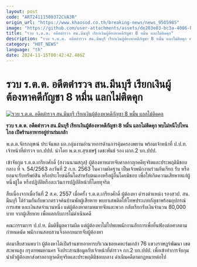```yaml
---
layout: post
code: "ART24111500372CVA3R"
origin_url: "https://www.khaosod.co.th/breaking-news/news_9505985"
image: "https://github.com/user-attachments/assets/de203e03-bc3a-4006-b469-e31e36f6ca76"
title: "รวบ ร.ต.ต. อดีตตำรวจ สน.มีนบุรี เรียกเงินผู้ต้องหาคดีกัญชา 8 หมื่น แลกไม่ติดคุก"
description: "รวบ ร.ต.ต. อดีตตำรวจ สน.มีนบุรี เรียกเงินผู้ต้องหาคดีกัญชา 8 หมื่น แลกไม่ติดคุก พบไม่หนีไปไหนไกล เปิดร้านอาหารอยู่ย่านร่มเกล้า"
category: "HOT_NEWS"
language: "th"
date: 2024-11-15T00:42:42.486Z
---
```


# รวบ ร.ต.ต. อดีตตำรวจ สน.มีนบุรี เรียกเงินผู้ต้องหาคดีกัญชา 8 หมื่น แลกไม่ติดคุก

[![รวบ ร.ต.ต. อดีตตำรวจ สน.มีนบุรี เรียกเงินผู้ต้องหาคดีกัญชา 8 หมื่น แลกไม่ติดคุก](https://www.khaosod.co.th/wpapp/uploads/2024/11/minburi.jpg "รวบ ร.ต.ต. อดีตตำรวจ สน.มีนบุรี เรียกเงินผู้ต้องหาคดีกัญชา 8 หมื่น แลกไม่ติดคุก")](https://www.khaosod.co.th/wpapp/uploads/2024/11/minburi.jpg)

**รวบ ร.ต.ต. อดีตตำรวจ สน.มีนบุรี เรียกเงินผู้ต้องหาคดีกัญชา 8 หมื่น แลกไม่ติดคุก พบไม่หนีไปไหนไกล เปิดร้านอาหารอยู่ย่านร่มเกล้า**

พ.ต.ต.จักรกฤษณ์ ประจันพล ผอ.กลุ่มงานอำนวยการด้านการคุ้มครองพยาน พร้อมเจ้าหน้าที่ ป.ป.ท. เจ้าหน้าที่ตำรวจ บก.ปปป. นำโดย พ.ต.ท.สุรเชษฐ์ เดชะพันธ์ รอง ผกก.2 บก.ปปป.

เข้าจับกุม ร.ต.ต.เกรียงศักดิ์ (สงวนนามสกุล) ผู้ต้องหาหมายจับศาลอาญาคดีทุจริตและประพฤติมิชอบกลาง ที่ จ. 54/2563 ลงวันที่ 2 ก.ย. 2563 ในความผิดฐาน เป็นเจ้าพนักงานร่วมกันเรียก รับ หรือยอมจะรับทรัพย์สิน หรือประโยชน์อื่นใดสำหรับตนเองหรือผู้อื่นโดยมิชอบ เพื่อให้เกิดความเสียหายแก่ผู้หนึ่งผู้ใด หรือปฏิบัติหรือละเว้นการปฏิบัติหน้าที่โดยทุจริต

สืบเนื่องจากเมื่อวันที่ 2 ส.ค. 2557 เมื่อครั้ง ร.ต.ต.เกรียงศักดิ์ ผู้ต้องหา ดำรงตำแหน่ง รองสวป. สน. มีนบุรี ได้ร่วมกันกับพวกตรวจค้นบ้านพักผู้เสียหาย พบยาเสพติดให้โทษประเภทกัญชาพร้อมอุปกรณ์การเสพ และเงินสดจำนวนหนึ่ง แต่ผู้ต้องหาตามหมายจับและพวก กลับเรียกรับเงินจำนวน 80,000 บาท จากผู้เสียหาย เพื่อแลกกับการไม่ดำเนินคดี

คณะกรรมการ ป.ป.ท. มีมติชี้มูลความผิด แต่ผู้ต้องหาไม่ไปพบพนักงานอัยการเพื่อยื่นฟ้องต่อศาลตามกำหนดนัด พนักงานสอบสวนจึงออกหมายจับผู้ต้องหา

ต่อมาสืบสวนพบว่า ผู้ต้องหาได้เปิดร้านขายอาหารบริเวณซอยเคหะร่มเกล้า 76 แขวงราษฎร์พัฒนา เขตสะพานสูง กรุงเทพมหานคร จึงประสานข้อมูลกับเจ้าหน้าที่ตำรวจ กก.2 บก.ปปป. เพื่อเข้าทำการจับกุม นำตัวผู้ต้องหาส่งศาลอาญาคดีทุจริตและประพฤติมิชอบกลาง ดำเนินคดีตามกฎหมายต่อไป